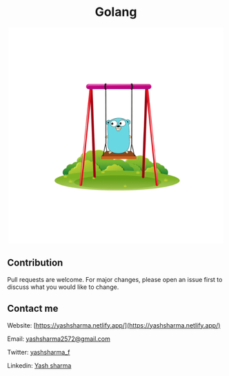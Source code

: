 <h1 align="center">Golang</h1>
<p align="center">
  <img width="500" height="500" src="./golang.gif">
</p>

## Contribution
Pull requests are welcome. For major changes, please open an issue first to discuss what you would like to change.

## Contact me
Website: [https://yashsharma.netlify.app/](https://yashsharma.netlify.app/)

Email: yashsharma2572@gmail.com

Twitter: [yashsharma_f](https://twitter.com/yashsharma_f)

Linkedin: [Yash sharma](https://www.linkedin.com/in/yash-sharma-4276b61b5/)
